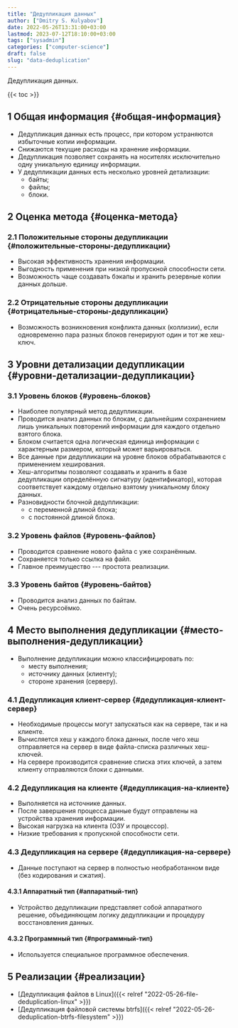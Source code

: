 ```yaml
---
title: "Дедупликация данных"
author: ["Dmitry S. Kulyabov"]
date: 2022-05-26T13:31:00+03:00
lastmod: 2023-07-12T18:10:00+03:00
tags: ["sysadmin"]
categories: ["computer-science"]
draft: false
slug: "data-deduplication"
---
```


Дедупликация данных.

<!--more-->

{{< toc >}}


## <span class="section-num">1</span> Общая информация {#общая-информация}

-   Дедупликация данных есть процесс, при котором устраняются избыточные копии информации.
-   Снижаются текущие расходы на хранение информации.
-   Дедупликация позволяет сохранять на носителях исключительно одну уникальную единицу информации.
-   У дедупликации данных есть несколько уровней детализации:
    -   байты;
    -   файлы;
    -   блоки.


## <span class="section-num">2</span> Оценка метода {#оценка-метода}


### <span class="section-num">2.1</span> Положительные стороны дедупликации {#положительные-стороны-дедупликации}

-   Высокая эффективность хранения информации.
-   Выгодность применения при низкой пропускной способности сети.
-   Возможность чаще создавать бэкапы и хранить резервные копии данных дольше.


### <span class="section-num">2.2</span> Отрицательные стороны дедупликации {#отрицательные-стороны-дедупликации}

-   Возможность возникновения конфликта данных (коллизии), если одновременно пара разных блоков генерируют один и тот же хеш-ключ.


## <span class="section-num">3</span> Уровни детализации дедупликации {#уровни-детализации-дедупликации}


### <span class="section-num">3.1</span> Уровень блоков {#уровень-блоков}

-   Наиболее популярный метод дедупликации.
-   Проводится анализ данных по блокам, с дальнейшим сохранением лишь уникальных повторений информации для каждого отдельно взятого блока.
-   Блоком считается одна логическая единица информации с характерным размером, который может варьироваться.
-   Все данные при дедупликации на уровне блоков обрабатываются с применением хеширования.
-   Хеш-алгоритмы позволяют создавать и хранить в базе дедупликации определённую сигнатуру (идентификатор), которая соответствует каждому отдельно взятому уникальному блоку данных.
-   Разновидности блочной дедупликации:
    -   с переменной длиной блока;
    -   с постоянной длиной блока.


### <span class="section-num">3.2</span> Уровень файлов {#уровень-файлов}

-   Проводится сравнение нового файла с уже сохранённым.
-   Сохраняется только ссылка на файл.
-   Главное преимущество --- простота реализации.


### <span class="section-num">3.3</span> Уровень байтов {#уровень-байтов}

-   Проводится анализ данных по байтам.
-   Очень ресурсоёмко.


## <span class="section-num">4</span> Место выполнения дедупликации {#место-выполнения-дедупликации}

-   Выполнение дедупликации можно классифицировать по:
    -   месту выполнения;
    -   источнику данных (клиенту);
    -   стороне хранения (серверу).


### <span class="section-num">4.1</span> Дедупликация клиент-сервер {#дедупликация-клиент-сервер}

-   Необходимые процессы могут запускаться как на сервере, так и на клиенте.
-   Вычисляется хеш у каждого блока данных, после чего хеш отправляется на сервер в виде файла-списка различных хеш-ключей.
-   На сервере производится сравнение списка этих ключей, а затем клиенту отправляются блоки с данными.


### <span class="section-num">4.2</span> Дедупликация на клиенте {#дедупликация-на-клиенте}

-   Выполняется на источнике данных.
-   После завершения процесса данные будут отправлены на устройства хранения информации.
-   Высокая нагрузка на клиента (ОЗУ и процессор).
-   Низкие требования к пропускной способности сети.


### <span class="section-num">4.3</span> Дедупликация на сервере {#дедупликация-на-сервере}

-   Данные поступают на сервер в полностью необработанном виде (без кодирования и сжатия).


#### <span class="section-num">4.3.1</span> Аппаратный тип {#аппаратный-тип}

-   Устройство дедупликации представляет собой аппаратного решение, объединяющем логику дедупликации и процедуру восстановления данных.


#### <span class="section-num">4.3.2</span> Программный тип {#программный-тип}

-   Используется специальное программное обеспечения.


## <span class="section-num">5</span> Реализации {#реализации}

-   [Дедупликация файлов в Linux]({{< relref "2022-05-26-file-deduplication-linux" >}})
-   [Дедупликация файловой системы btrfs]({{< relref "2022-05-26-deduplication-btrfs-filesystem" >}})
